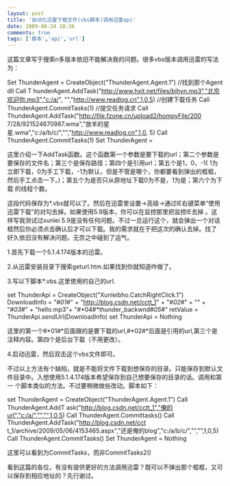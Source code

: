 ```yaml
---
layout: post
title: '自动化迅雷下载文件(vbs脚本)调用迅雷api'
date: 2009-08-24 18:26
comments: true
tags: ['脚本','api','url']
---
```


这篇文章写于搜索n多版本依旧不能解决我的问题。很多vbs版本调用迅雷的写法为：

Set ThunderAgent = CreateObject("ThunderAgent.Agent.1") //找到那个Agent dll Call T
hunderAgent.AddTask("http://www.hxit.net/files/bjhyn.mp3","北京欢迎你.mp3","c:/a/",
"","http://www.readlog.cn",1,0,5) //创建下载任务 Call ThunderAgent.CommitTasks(1)
//提交任务请求 Call ThunderAgent.AddTask("http://file.fzone.cn/upload2/hompyFile/200
7/28/921524670987.wma","放羊的星星.wma","c:/a/b/c/","","http://www.readlog.cn",1,0,
5) Call ThunderAgent.CommitTasks(1) Set ThunderAgent =

这里介绍一下AddTask函数。这个函数第一个参数是要下载的url；第二个参数是要保存的文件名；第三个是保存路径；第四个是引用url；第五个是1，0，-1(
1为立即下载，0为手工下载，-1为默认，但是不管是哪个，你都要看到弹出的框框，然后手工点击一下。)；第五个为是否只从原地址下载0为不是，1为是；第六个为下载
的线程个数。

这段代码保存为*.vbs就可以了。然后在迅雷里设置->高级->通过IE右键菜单“使用迅雷下载”的对勾去掉。如果使用5.9版本，你可以在监控那里把监控IE去掉
。这样写我测试过xunlei 5.9是没有任何问题。不过一旦运行这个，就会弹出一个对话框然后你必须点击确认后才可以下载。我的需求就在于把这次的确认去掉。找了
好久依旧没有解决问题。无奈之中碰到了运气。

1.首先下载一个5.1.4.174版本的迅雷。

2.从迅雷安装目录下搜索geturl.htm.如果找到你就知道咋做了。

3.写以下脚本*.vbs.这里使用的自己的url.

set ThunderApi = CreateObject("Xunleibho.CatchRightClick.1") DownloadInfo =
"#*01#*" + "http://blog.csdn.net/cctt_1" + "#*02#*" + "" + "#*03#*" +
"hello.mp3"+ "#*04#*thunder_backwnd#*05#*" retValue =
ThunderApi.sendUrl(DownloadInfo) set ThunderApi = Nothing

这里的第一个#*01#*后面跟的是要下载的url,#*02#*后面是引用的url,第三个是注释内容。第四个是后台下载（不用更改）。

4.启动迅雷，然后双击这个vbs文件即可。

不过以上方法有个缺陷，就是不能将文件下载到想保存的目录。只能保存到默认文件目录中。入想使用5.1.4.174版本希望保存到自己想要保存的目录的话。调用和第一
个脚本类似的方法。不过要稍微做些改动。脚本如下：

set ThunderAgent = CreateObject("ThunderAgent.Agent.1") Call ThunderAgent.AddT
ask("http://blog.csdn.net/cctt_1","俺的url","c:/a/","","",1,0,5) Call
ThunderAgent.Committasks() Call ThunderAgent.AddTask("http://blog.csdn.net/cct
t_1/archive/2009/05/06/4153465.aspx","还是俺的blog","c:/a/b/c/","","",1,0,5) Call
ThunderAgent.CommitTasks() Set ThunderAgent = Nothing

这里可以看到为CommitTasks，而非CommitTasks2()

看到这篇的各位，有没有提供更好的方法调用迅雷？既可以不弹出那个框框，又可以保存到相应地址的？先行谢过。

